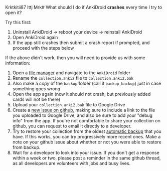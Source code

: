 Krktkitii87
Ittj
Mrk# What should I do if AnkiDroid **crashes** every time I try to open it?

Try this first:
1. Uninstall AnkiDroid -> reboot your device -> reinstall AnkiDroid
1. Open AnkiDroid again
1. If the app still crashes then submit a crash report if prompted, and proceed with the steps below

If the above didn't work, then you will need to provide us with some information:
1. Open a [file manager](https://github.com/ankidroid/Anki-Android/wiki/FAQ#which-file-manager-should-i-use) and navigate to the `AnkiDroid` folder
1. Rename the `collection.anki2` file to `collection.anki2.bak`
1. Also make a *copy* of the `backup` folder (call it `backup_backup`) just in case something goes wrong
1. Open the app again (now it should not crash, but previously added cards will not be there)
1. Upload your `collection.anki2.bak` file to Google Drive
1. Create a [new issue on github](https://github.com/ankidroid/Anki-Android/issues/new), making sure to include a link to the file you uploaded to Google Drive, and also be sure to add your "debug info" from the app. If you're not comfortable to share your collection on github, you can request to email it directly to a developer.
1. Try to restore your collection from the oldest [automatic backup](https://docs.ankidroid.org/manual.html#backups) that you have. If this works, you can try progressively more recent ones. Make a note on your github issue about whether or not you were able to restore from backup.
1. Wait for a developer to look into your issue. If you don't get a response within a week or two, please post a reminder in the same github thread, as all developers are volunteers with jobs and busy lives.